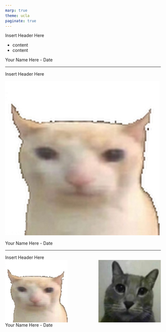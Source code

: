 ```yaml
---
marp: true
theme: ucla
paginate: true
---
```


<div class="header-banner">Insert Header Here</div>

- content
- content

<footer>Your Name Here - Date</footer>

---

<div class="header-banner">Insert Header Here</div>

![](figures/cat1.jpg)

<footer>Your Name Here - Date</footer>

---

<div class="header-banner">Insert Header Here</div>

<div style="display: flex; justify-content: space-between;">
  <img src="figures/cat1.jpg" width="40%" />
  <img src="figures/cat2.png" width="40%" />
</div>

<footer>Your Name Here - Date</footer>
